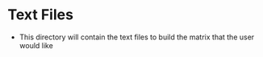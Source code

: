 # Text Files
- This directory will contain the text files to build the matrix that the user would like